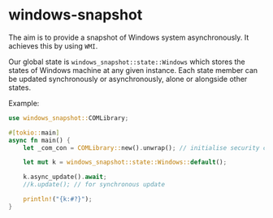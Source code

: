 # windows-snapshot

The aim is to provide a snapshot of Windows system asynchronously. It achieves this by using `WMI`.

Our global state is `windows_snapshot::state::Windows` which stores the states of Windows machine at any given instance.
Each state member can be updated synchronously or asynchronously, alone or alongside other states.

Example:

```rust
use windows_snapshot::COMLibrary;

#[tokio::main]
async fn main() {
    let _com_con = COMLibrary::new().unwrap(); // initialise security context

    let mut k = windows_snapshot::state::Windows::default();

    k.async_update().await;
    //k.update(); // for synchronous update

    println!("{k:#?}");
}
```